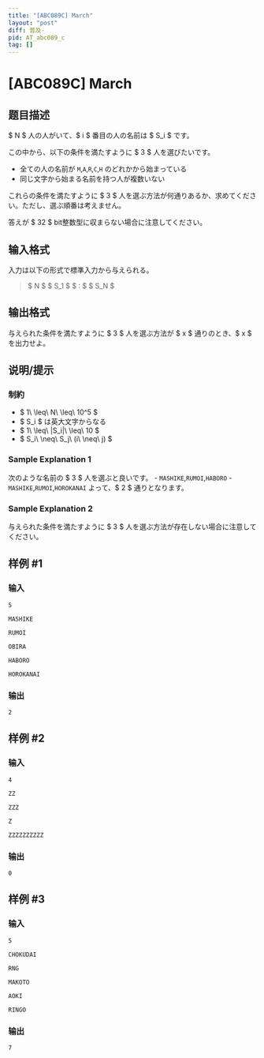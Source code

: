 ```yaml
---
title: "[ABC089C] March"
layout: "post"
diff: 普及-
pid: AT_abc089_c
tag: []
---
```


# [ABC089C] March

## 题目描述

[problemUrl]: https://atcoder.jp/contests/abc089/tasks/abc089_c

$ N $ 人の人がいて、$ i $ 番目の人の名前は $ S_i $ です。

この中から、以下の条件を満たすように $ 3 $ 人を選びたいです。

- 全ての人の名前が `M`,`A`,`R`,`C`,`H` のどれかから始まっている
- 同じ文字から始まる名前を持つ人が複数いない

これらの条件を満たすように $ 3 $ 人を選ぶ方法が何通りあるか、求めてください。ただし、選ぶ順番は考えません。

答えが $ 32 $ bit整数型に収まらない場合に注意してください。

## 输入格式

入力は以下の形式で標準入力から与えられる。

> $ N $ $ S_1 $ $ : $ $ S_N $

## 输出格式

与えられた条件を満たすように $ 3 $ 人を選ぶ方法が $ x $ 通りのとき、$ x $ を出力せよ。

## 说明/提示

### 制約

- $ 1\ \leq\ N\ \leq\ 10^5 $
- $ S_i $ は英大文字からなる
- $ 1\ \leq\ |S_i|\ \leq\ 10 $
- $ S_i\ \neq\ S_j\ (i\ \neq\ j) $

### Sample Explanation 1

次のような名前の $ 3 $ 人を選ぶと良いです。 - `MASHIKE`,`RUMOI`,`HABORO` - `MASHIKE`,`RUMOI`,`HOROKANAI` よって、$ 2 $ 通りとなります。

### Sample Explanation 2

与えられた条件を満たすように $ 3 $ 人を選ぶ方法が存在しない場合に注意してください。

## 样例 #1

### 输入

```
5
MASHIKE
RUMOI
OBIRA
HABORO
HOROKANAI
```

### 输出

```
2
```

## 样例 #2

### 输入

```
4
ZZ
ZZZ
Z
ZZZZZZZZZZ
```

### 输出

```
0
```

## 样例 #3

### 输入

```
5
CHOKUDAI
RNG
MAKOTO
AOKI
RINGO
```

### 输出

```
7
```


